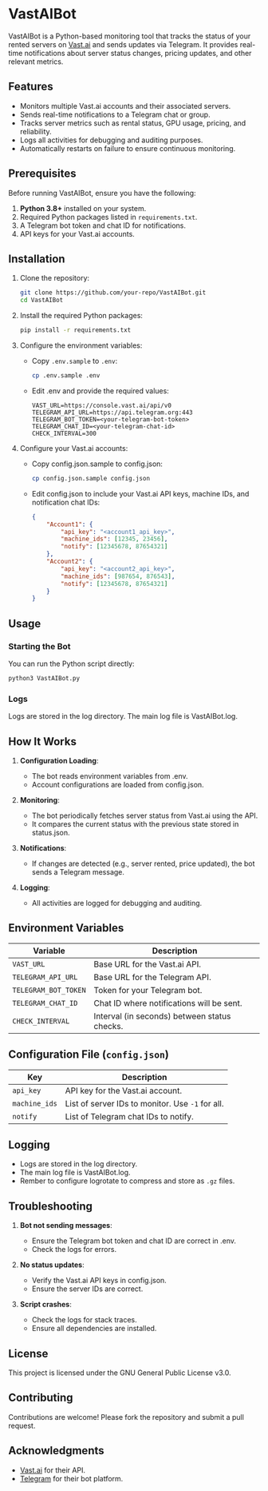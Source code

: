 # VastAIBot

VastAIBot is a Python-based monitoring tool that tracks the status of your rented servers on [Vast.ai](https://vast.ai) and sends updates via Telegram. It provides real-time notifications about server status changes, pricing updates, and other relevant metrics.

## Features

- Monitors multiple Vast.ai accounts and their associated servers.
- Sends real-time notifications to a Telegram chat or group.
- Tracks server metrics such as rental status, GPU usage, pricing, and reliability.
- Logs all activities for debugging and auditing purposes.
- Automatically restarts on failure to ensure continuous monitoring.

## Prerequisites

Before running VastAIBot, ensure you have the following:

1. **Python 3.8+** installed on your system.
2. Required Python packages listed in `requirements.txt`.
3. A Telegram bot token and chat ID for notifications.
4. API keys for your Vast.ai accounts.

## Installation

1. Clone the repository:
   ```bash
   git clone https://github.com/your-repo/VastAIBot.git
   cd VastAIBot
   ```

2. Install the required Python packages:
   ```bash
   pip install -r requirements.txt
   ```

3. Configure the environment variables:
   - Copy `.env.sample` to `.env`:
     ```bash
     cp .env.sample .env
     ```
   - Edit .env and provide the required values:
     ```env
     VAST_URL=https://console.vast.ai/api/v0
     TELEGRAM_API_URL=https://api.telegram.org:443
     TELEGRAM_BOT_TOKEN=<your-telegram-bot-token>
     TELEGRAM_CHAT_ID=<your-telegram-chat-id>
     CHECK_INTERVAL=300
     ```

4. Configure your Vast.ai accounts:
   - Copy config.json.sample to config.json:
     ```bash
     cp config.json.sample config.json
     ```
   - Edit config.json to include your Vast.ai API keys, machine IDs, and notification chat IDs:
     ```json
     {
         "Account1": {
             "api_key": "<account1_api_key>",
             "machine_ids": [12345, 23456],
             "notify": [12345678, 87654321]
         },
         "Account2": {
             "api_key": "<account2_api_key>",
             "machine_ids": [987654, 876543],
             "notify": [12345678, 87654321]
         }
     }
     ```

## Usage

### Starting the Bot

You can run the Python script directly:
```bash
python3 VastAIBot.py
```

### Logs

Logs are stored in the log directory. The main log file is VastAIBot.log.

## How It Works

1. **Configuration Loading**:
   - The bot reads environment variables from .env.
   - Account configurations are loaded from config.json.

2. **Monitoring**:
   - The bot periodically fetches server status from Vast.ai using the API.
   - It compares the current status with the previous state stored in status.json.

3. **Notifications**:
   - If changes are detected (e.g., server rented, price updated), the bot sends a Telegram message.

4. **Logging**:
   - All activities are logged for debugging and auditing.

## Environment Variables

| Variable             | Description                                      |
|----------------------|--------------------------------------------------|
| `VAST_URL`           | Base URL for the Vast.ai API.                    |
| `TELEGRAM_API_URL`   | Base URL for the Telegram API.                   |
| `TELEGRAM_BOT_TOKEN` | Token for your Telegram bot.                     |
| `TELEGRAM_CHAT_ID`   | Chat ID where notifications will be sent.        |
| `CHECK_INTERVAL`     | Interval (in seconds) between status checks.     |

## Configuration File (`config.json`)

| Key          | Description                                      |
|--------------|--------------------------------------------------|
| `api_key`    | API key for the Vast.ai account.                 |
| `machine_ids`| List of server IDs to monitor. Use `-1` for all. |
| `notify`     | List of Telegram chat IDs to notify.             |

## Logging

- Logs are stored in the log directory.
- The main log file is VastAIBot.log.
- Rember to configure logrotate to compress and store as `.gz` files.

## Troubleshooting

1. **Bot not sending messages**:
   - Ensure the Telegram bot token and chat ID are correct in .env.
   - Check the logs for errors.

2. **No status updates**:
   - Verify the Vast.ai API keys in config.json.
   - Ensure the server IDs are correct.

3. **Script crashes**:
   - Check the logs for stack traces.
   - Ensure all dependencies are installed.

## License

This project is licensed under the GNU General Public License v3.0.

## Contributing

Contributions are welcome! Please fork the repository and submit a pull request.

## Acknowledgments

- [Vast.ai](https://vast.ai) for their API.
- [Telegram](https://core.telegram.org/bots) for their bot platform.
